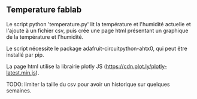 ﻿## Temperature fablab

Le script python 'temperature.py' lit la température et l'humidité actuelle et l'ajoute à un fichier csv, 
puis crée une page html présentant un graphique de la température et l'humidité.

Le script nécessite le package adafruit-circuitpython-ahtx0, qui peut être installé par pip.

La page html utilise la librairie plotly JS (https://cdn.plot.ly/plotly-latest.min.js).

TODO: limiter la taille du csv pour avoir un historique sur quelques semaines.

